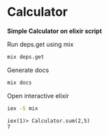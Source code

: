 # Calculator

**Simple Calculator on elixir script**


Run deps.get using mix
```sh
mix deps.get
```

Generate docs
```sh
mix docs
```

Open interactive elixir
```sh
iex -S mix
```

```
iex(1)> Calculator.sum(2,5)
7
```